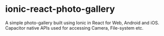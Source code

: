 # ionic-react-photo-gallery

A simple photo-gallery built using Ionic in React for Web, Android and iOS. Capacitor native APIs used for accessing Camera, File-system etc.
